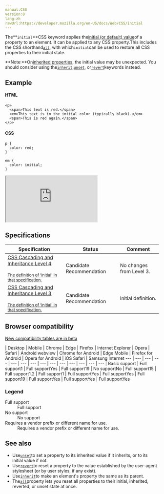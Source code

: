 ```yaml
---
manual:CSS
version:0
lang:zh
rawUrl:https://developer.mozilla.org/en-US/docs/Web/CSS/initial
---
```






The**`initial`**CSS keyword applies the[initial (or default) value](%28552 "")of a property to an element. It can be applied to any CSS property.This includes the CSS shorthand[`all`](%29726 "The all CSS shorthand property sets all of an element's properties (other than unicode-bidi and direction) to their initial or inherited values, or to the values specified in another stylesheet origin."), with which`initial`can be used to restore all CSS properties to their initial state.



**Note:**On[inherited properties](%30600 ""), the initial value may be unexpected. You should consider using the[`inherit`](%31809 "The inherit CSS keyword causes the element for which it is specified to take the computed value of the property from its parent element."),[`unset`](%31808 "The unset CSS keyword resets a property to its inherited value if it inherits from its parent, and to its initial value if not. "), or[`revert`](%31804 "The revert CSS keyword rolls back the cascade so that a property takes on the value it would have had if there were no styles in the current style origin (author, user, or user-agent).")keywords instead.



## Example<a name="Example"></a>

#### HTML<a name="HTML"></a>

```
<p>
  <span>This text is red.</span>
  <em>This text is in the initial color (typically black).</em>
  <span>This is red again.</span>
</p>
```

#### CSS<a name="CSS"></a>

```
p {
  color: red;
}

em {
  color: initial;
}
```


<iframe src='https://mdn.mozillademos.org/en-US/docs/Web/CSS/initial$samples/Example?revision=1365962' width='null' height='null'></iframe>



## Specifications<a name="Specifications"></a>

Specification | Status | Comment 
 ---  |  ---  |  ---  | 
[CSS Cascading and Inheritance Level 4<br></br><small>The definition of &#39;initial&#39; in that specification.</small>](%30601 "") | Candidate Recommendation | No changes from Level 3. 
[CSS Cascading and Inheritance Level 3<br></br><small>The definition of &#39;initial&#39; in that specification.</small>](%30602 "") | Candidate Recommendation | Initial definition. 


## <nobr>Browser compatibility</nobr><a name="Browser_compatibility"></a>
[New compatibility tables are in beta<i></i>](%3360 "")

 | <abbr>Desktop<i></i></abbr> | <abbr>Mobile<i></i></abbr> 
 | <abbr>Chrome<i></i></abbr> | <abbr>Edge<i></i></abbr> | <abbr>Firefox<i></i></abbr> | <abbr>Internet Explorer<i></i></abbr> | <abbr>Opera<i></i></abbr> | <abbr>Safari<i></i></abbr> | <abbr>Android webview<i></i></abbr> | <abbr>Chrome for Android<i></i></abbr> | <abbr>Edge Mobile<i></i></abbr> | <abbr>Firefox for Android<i></i></abbr> | <abbr>Opera for Android<i></i></abbr> | <abbr>iOS Safari<i></i></abbr> | <abbr>Samsung Internet<i></i></abbr> 
 ---  |  ---  |  ---  |  ---  |  ---  |  ---  |  ---  |  ---  |  ---  |  ---  |  ---  |  ---  |  ---  |  ---  | 
Basic support | <abbr>Full support</abbr>1 | <abbr>Full support</abbr>Yes | <abbr>Full support</abbr>19 | <abbr>No support</abbr>No | <abbr>Full support</abbr>15 | <abbr>Full support</abbr>1.2 | <abbr>Full support</abbr>1 | <abbr>Full support</abbr>Yes | <abbr>Full support</abbr>Yes | <abbr>Full support</abbr>19 | <abbr>Full support</abbr>Yes | <abbr>Full support</abbr>Yes | <abbr>Full support</abbr>Yes 


### Legend<a name="Legend"></a>
<dl><dt id=''><abbr>Full support</abbr></dt><dd>Full support</dd><dt id=''><abbr>No support</abbr></dt><dd>No support</dd><dt id=''><abbr>Requires a vendor prefix or different name for use.<i></i></abbr></dt><dd>Requires a vendor prefix or different name for use.</dd></dl>



## See also<a name="See_also"></a>

* Use[`unset`](%31808 "The unset CSS keyword resets a property to its inherited value if it inherits from its parent, and to its initial value if not. ")to set a property to its inherited value if it inherits, or to its initial value if not.
* Use[`revert`](%31804 "The revert CSS keyword rolls back the cascade so that a property takes on the value it would have had if there were no styles in the current style origin (author, user, or user-agent).")to reset a property to the value established by the user-agent stylesheet (or by user styles, if any exist).
* Use[`inherit`](%31809 "The inherit CSS keyword causes the element for which it is specified to take the computed value of the property from its parent element.")to make an element&#39;s property the same as its parent.
* The[`all`](%29726 "The all CSS shorthand property sets all of an element's properties (other than unicode-bidi and direction) to their initial or inherited values, or to the values specified in another stylesheet origin.")property lets you reset all properties to their initial, inherited, reverted, or unset state at once.



